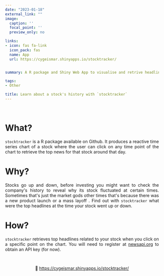 ```yaml
---
date: "2023-01-18"
external_link: ""
image:
  caption: ''
  focal_point: ''
  preview_only: no

links:
- icon: fas fa-link
  icon_pack: fas
  name: App
  url: https://cygeismar.shinyapps.io/stocktracker/


summary: A R package and Shiny Web App to visualise and retrive headlines for a stock at any given time.

tags:
- Other

title: Learn about a stock's history with `stocktracker`
---
```


<br>

<div style="text-align: justify">

# What?

`stocktracker` is a R package available on Github. It produces a reactive time series chart of a stock where the user can click on any time point of the chart to retrieve the top news for that stock around that day.

# Why?

Stocks go up and down, before investing you might want to check the company's history to reveal why its stock fluctuated at certain times. Sometimes that's just the market gods other times that's because there was a new product launch or a mass layoff . Find out with `stocktracker` what were the top headlines at the time your stock went up or down.

# How?

`stocktracker` retrieves top headlines related to your stock when you click on a specific point on the chart. You will need to register at [newsapi.org](newsapi.org) to obtain an API key (for now).

<br>

<div style="text-align: center">

🔗 <https://cygeismar.shinyapps.io/stocktracker/>
